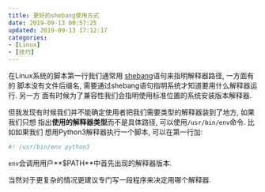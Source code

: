 ```yaml
---
title: 更好的shebang使用方式
date: 2019-09-13 00:57:25
updated: 2019-09-13 17:12:17
categories:
- [Linux]
- [技巧]
---
```


在Linux系统的脚本第一行我们通常用
[shebang](https://zh.wikipedia.org/wiki/Shebang)语句来指明解释器路径, 一方面有的
脚本没有文件后缀名, 需要通过shebang语句指明系统才知道要用什么解释器运行. 另一方
面有时候为了兼容性我们会指明使用标准位置的系统安装版本解释器.

但我发现有时候我们并不能确定使用者把我们需要类型的解释器装到了地方, 如果我们只想
指出**使用的解释器类型**而不是具体路径, 可以使用`/usr/bin/env`命令. 比如如果我们
想用Python3解释器执行一个脚本, 可以在第一行加:

```python
#! /usr/bin/env python3
```

`env`会调用用户**$PATH**中首先出现的解释器版本.

当然对于更复杂的情况更建议专门写一段程序来决定用哪个解释器.